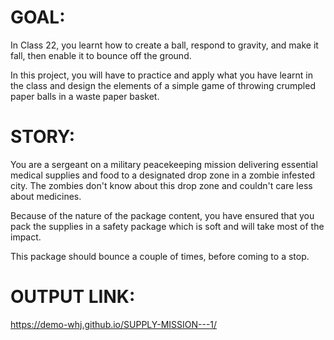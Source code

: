 # GOAL:
In Class 22, you learnt how to create a ball, respond to gravity, and make it fall, then enable it to bounce off the ground.

In this project, you will have to practice and apply what you have learnt in the class and design the elements of a simple game of throwing crumpled paper balls in a waste paper basket.


# STORY:
You are a sergeant on a military peacekeeping mission delivering essential medical supplies and food to a designated drop zone in a zombie infested city. The zombies don't know about this drop zone and couldn't care less about medicines.

Because of the nature of the package content, you have ensured that you pack the supplies in a safety package which is soft and will take most of the impact.

This package should bounce a couple of times, before coming to a stop.

# OUTPUT LINK:
https://demo-whj.github.io/SUPPLY-MISSION---1/
